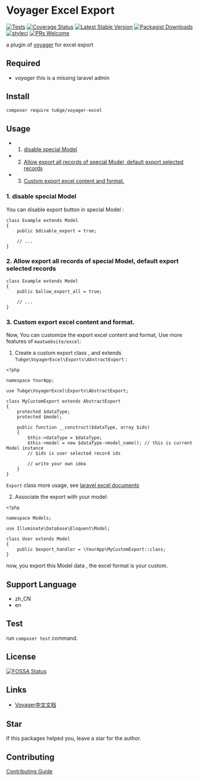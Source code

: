 <!-- vscode-markdown-toc -->


<!-- vscode-markdown-toc-config
	numbering=true
	autoSave=true
	/vscode-markdown-toc-config -->
<!-- /vscode-markdown-toc -->
# Voyager Excel Export

[![Tests](https://github.com/tu6ge/voyager-excel/workflows/Tests/badge.svg?branch=master)](https://github.com/tu6ge/voyager-excel/actions)
[![Coverage Status](https://coveralls.io/repos/github/tu6ge/voyager-excel/badge.svg?branch=master)](https://coveralls.io/github/tu6ge/voyager-excel?branch=master)
[![Latest Stable Version](https://poser.pugx.org/tu6ge/voyager-excel/v)](https://packagist.org/packages/tu6ge/voyager-excel)
[![Packagist Downloads](https://img.shields.io/packagist/dm/tu6ge/voyager-excel)](https://packagist.org/packages/tu6ge/voyager-excel/stats)
[![styleci](https://github.styleci.io/repos/239457151/shield?branch=master)](https://github.com/tu6ge/voyager-excel)
[![PRs Welcome](https://img.shields.io/badge/PRs-welcome-brightgreen.svg?style=flat-square)](http://makeapullrequest.com)

a plugin of [voyager](https://github.com/the-control-group/voyager) for excel export

##  <a name='Required'></a>Required

- *voyager* this is a missing laravel admin 

##  <a name='Install'></a>Install

```bash
composer require tu6ge/voyager-excel
```

##  <a name='Usage'></a>Usage

* 1. [disable special Model](#disablespecialModel)
* 2. [Allow export all records of special Model, default export selected records](#export-all)
* 3. [Custom export excel content and format.](#custom-export)

###  1. <a name='disablespecialModel'></a>disable special Model

You can disable export button in special Model :

```
class Example extends Model
{
    public $disable_export = true;

    // ...
}
```

###  2. <a name='export-all'></a>Allow export all records of special Model, default export selected records

```
class Example extends Model
{
    public $allow_export_all = true;

    // ...
}
```

###  3. <a name='custom-export'></a>Custom export excel content and format.

Now, You can customize the export excel content and format, Use more features of `maatwebsite/excel`:

1. Create a custom export class , and extends `Tu6ge\VoyagerExcel\Exports\AbstractExport` :

```
<?php

namespace YourApp;

use Tu6ge\VoyagerExcel\Exports\AbstractExport;

class MyCustomExport extends AbstractExport
{
    protected $dataType;
    protected $model;

    public function __construct($dataType, array $ids)
    {
        $this->dataType = $dataType;
        $this->model = new $dataType->model_name(); // this is current Model instance
        // $ids is user selected record ids 

        // write your own idea
    }
}
```

`Export` class more usage, see [laravel excel documents](https://docs.laravel-excel.com/3.1/exports/collection.html)

2. Associate the export with your model:

```
<?php

namespace Models;

use Illuminate\Database\Eloquent\Model;

class User extends Model
{
    public $export_handler = \YourApp\MyCustomExport::class;
}
```

now, you export this Model data , the excel format is your custom.

##  <a name='SupportLanguage'></a>Support Language

- zh_CN
- en 

##  <a name='Test'></a>Test

run `composer test` command.

##  <a name='License'></a>License

[![FOSSA Status](https://app.fossa.com/api/projects/git%2Bgithub.com%2Ftu6ge%2Fvoyager-excel.svg?type=large)](https://app.fossa.com/projects/git%2Bgithub.com%2Ftu6ge%2Fvoyager-excel?ref=badge_large)

##  <a name='Links'></a>Links

- [Voyager中文文档](http://doc.laravel-voyager.cn/)

##  <a name='Star'></a>Star

If this packages helped you, leave a star for the author.

##  <a name='Contributing'></a>Contributing

[Contributing Guide](https://github.com/tu6ge/voyager-excel/blob/master/CONTRIBUTING.md)

